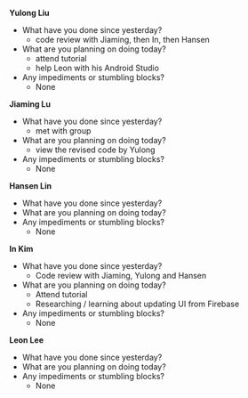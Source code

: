 **Yulong Liu**

- What have you done since yesterday?
  - code review with Jiaming, then In, then Hansen
- What are you planning on doing today?
  - attend tutorial
  - help Leon with his Android Studio
- Any impediments or stumbling blocks?
  - None

**Jiaming Lu**

- What have you done since yesterday?
  - met with group
- What are you planning on doing today?
  - view the revised code by Yulong
- Any impediments or stumbling blocks?
  - None

**Hansen Lin**

- What have you done since yesterday?
- What are you planning on doing today?
- Any impediments or stumbling blocks?
  - None

**In Kim**
- What have you done since yesterday?
  - Code review with Jiaming, Yulong and Hansen
- What are you planning on doing today?
  - Attend tutorial 
  - Researching / learning about updating UI from Firebase
- Any impediments or stumbling blocks?
  - None

**Leon Lee**
- What have you done since yesterday?
- What are you planning on doing today?
- Any impediments or stumbling blocks?
  - None
